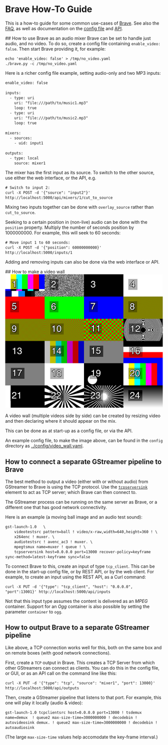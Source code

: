 # Brave How-To Guide
This is a how-to guide for some common use-cases of [Brave](../README.md).
See also the [FAQ](faq.md), as well as documentation on the [config file](config_file.md) and [API](api.md).

## How to use Brave as an audio mixer
Brave can be set to handle just audio, and no video. To do so, create a config file containing `enable_video: false`. Then start Brave providing it, for example:

```
echo 'enable_video: false' > /tmp/no_video.yaml
./brave.py -c /tmp/no_video.yaml
```

Here is a richer config file example, setting audio-only and two MP3 inputs:

```
enable_video: false

inputs:
  - type: uri
    uri: "file:///path/to/music1.mp3"
    loop: true
  - type: uri
    uri: "file:///path/to/music2.mp3"
    loop: true

mixers:
  - sources:
    - uid: input1

outputs:
  - type: local
    source: mixer1
```

The mixer has the first input as its source. To switch to the other source, use either the web interface, or the API, e.g.

```
# Switch to input 2:
curl -X POST -d '{"source": "input2"}' http://localhost:5000/api/mixers/1/cut_to_source
```

Mixing two inputs together can be done with `overlay_source` rather than `cut_to_source`.

Seeking to a certain position in (non-live) audio can be done with the `position` property. Multiply the number of seconds position by 1000000000. For example, this will seek to 60 seconds:

```
# Move input 1 to 60 seconds:
curl -X POST -d '{"position": 60000000000}' http://localhost:5000/inputs/1
```

Adding and removing inputs can also be done via the web interface or API.

## How to make a video wall
![Video wall](assets/video_wall.png "Video wall")

A video wall (multiple videos side by side) can be created by resizing video and then declaring where it should appear on the mix.

This can be done as at start-up as a config file, or via the API.

An example config file, to make the image above, can be found in the `config` directory as [../config/video_wall.yaml](video_wall.yaml).

## How to connect a separate GStreamer pipeline to Brave
The best method to output a video (either with or without audio) from GStreamer to Brave is using the TCP protocol. Use the [`tcpserversink`](https://developer.gnome.org/gst-plugins-libs/stable/gst-plugins-base-plugins-tcpserversink.html) element to act as  TCP server; which Brave can then connect to.

The GStreamer process can be running on the same server as Brave, or a different one that has good network connectivity.

Here is an example (a moving ball image and an audio test sound):

```
gst-launch-1.0   \
    videotestsrc pattern=ball ! video/x-raw,width=640,height=360 ! \
    x264enc ! muxer. \
    audiotestsrc ! avenc_ac3 ! muxer. \
    mpegtsmux name=muxer ! queue ! \
    tcpserversink host=0.0.0.0 port=13000 recover-policy=keyframe sync-method=latest-keyframe sync=false
```

To connect Brave to this, create an input of type `tcp_client`. This can be done in the start-up config file, or by REST API, or by the web client. For example, to create an input using the REST API, as a Curl command:

```
curl -X PUT -d '{"type": "tcp_client", "host": "0.0.0.0", "port":13001}' http://localhost:5000/api/inputs
```

Not that this input type assumes the content is delivered as an *MPEG* container. Support for an *Ogg* container is also possible by setting the parameter `container` to `ogg`.

## How to output Brave to a separate GStreamer pipeline
Like above, a TCP connection works well for this, both on the same box and on remote boxes (with good network connections).

First, create a `TCP` output in Brave. This creates a TCP Server from which other GStreamers can connect as clients. You can do this in the config file, or GUI, or as an API call on the command line like this:

```
curl -X PUT -d '{"type": "tcp", "source": "mixer1", "port": 13000}' http://localhost:5000/api/outputs
```

Then, create a GStreamer pipeline that listens to that port. For example, this one will play it locally (audio & video):

```
gst-launch-1.0 tcpclientsrc host=0.0.0.0 port=13000 ! tsdemux name=demux  ! queue2 max-size-time=3000000000 ! decodebin ! autovideosink demux. ! queue2 max-size-time=3000000000 ! decodebin ! autoaudiosink
```

(The large `max-size-time` values help accomodate the key-frame interval.)
